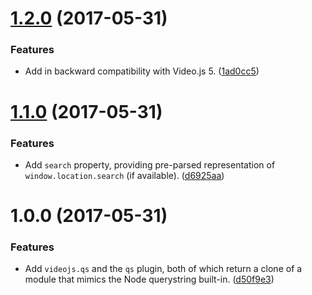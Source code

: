 <a name="1.2.0"></a>
# [1.2.0](https://github.com/videojs/videojs-qs/compare/v1.1.0...v1.2.0) (2017-05-31)

### Features

* Add in backward compatibility with Video.js 5. ([1ad0cc5](https://github.com/videojs/videojs-qs/commit/1ad0cc5))

<a name="1.1.0"></a>
# [1.1.0](https://github.com/videojs/videojs-qs/compare/v1.0.0...v1.1.0) (2017-05-31)

### Features

* Add `search` property, providing pre-parsed representation of `window.location.search` (if available). ([d6925aa](https://github.com/videojs/videojs-qs/commit/d6925aa))

<a name="1.0.0"></a>
# 1.0.0 (2017-05-31)

### Features

* Add `videojs.qs` and the `qs` plugin, both of which return a clone of a module that mimics the Node querystring built-in. ([d50f9e3](https://github.com/videojs/videojs-qs/commit/d50f9e3))

